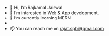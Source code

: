 - 👋 Hi, I’m Rajkamal Jaiswal
- 👀 I’m interested in Web & App development.
- 🌱 I’m currently learning MERN
- 
- 📫 You can reach me on rajat.spbi@gmail.com

<!---
Raj-spbi/Raj-spbi is a ✨ special ✨ repository because its `README.md` (this file) appears on your GitHub profile.
You can click the Preview link to take a look at your changes.
--->
